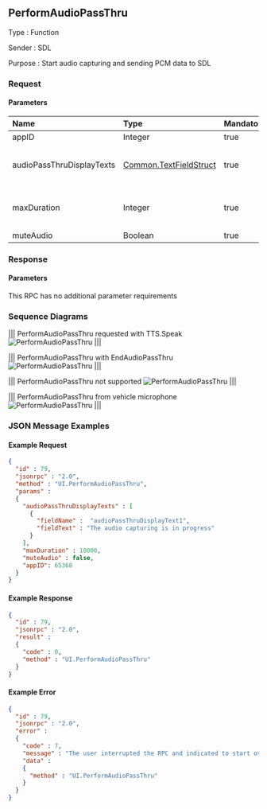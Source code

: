 ## PerformAudioPassThru

Type
: Function

Sender
: SDL

Purpose
: Start audio capturing and sending PCM data to SDL

### Request

#### Parameters

|Name|Type|Mandatory|Additional|
|:---|:---|:--------|:---------|
|appID|Integer|true||
|audioPassThruDisplayTexts|[Common.TextFieldStruct](../../common/structs/#textfieldstruct)|true|array: true<br>minsize: 0<br>maxsize: 2|
|maxDuration|Integer|true|minvalue: 1<br>maxvalue: 1000000|
|muteAudio|Boolean|true||

### Response

#### Parameters

This RPC has no additional parameter requirements

### Sequence Diagrams

|||
PerformAudioPassThru requested with TTS.Speak
![PerformAudioPassThru](./assets/PerformAudioPassThruSpeak.png)
|||

|||
PerformAudioPassThru with EndAudioPassThru
![PerformAudioPassThru](./assets/PerformAudioPassThruEndAudio.png)
|||

|||
PerformAudioPassThru not supported
![PerformAudioPassThru](./assets/PerformAudioPassThruNotSupported.png)
|||

|||
PerformAudioPassThru from vehicle microphone
![PerformAudioPassThru](./assets/PerformAudioPassThruMic.png)
|||

### JSON Message Examples

#### Example Request

```json
{
  "id" : 79,
  "jsonrpc" : "2.0",
  "method" : "UI.PerformAudioPassThru",
  "params" :
  {
    "audioPassThruDisplayTexts" : [
      {
        "fieldName" :  "audioPassThruDisplayText1",
        "fieldText" : "The audio capturing is in progress"
      }
    ],
    "maxDuration" : 10000,
    "muteAudio" : false,
    "appID": 65368
  }
}
```

#### Example Response

```json
{
  "id" : 79,
  "jsonrpc" : "2.0",
  "result" :
  {
    "code" : 0,
    "method" : "UI.PerformAudioPassThru"
  }
}
```

#### Example Error

```json
{
  "id" : 79,
  "jsonrpc" : "2.0",
  "error" :
  {
    "code" : 7,
    "message" : "The user interrupted the RPC and indicated to start over",
    "data" :
    {
      "method" : "UI.PerformAudioPassThru"
    }
  }
}
```
